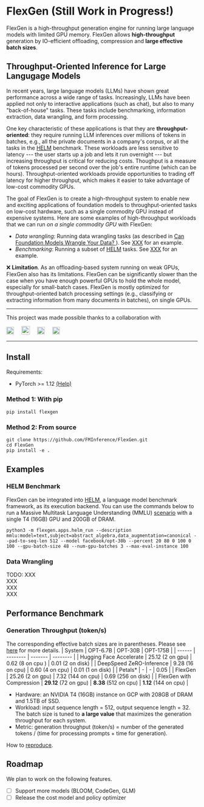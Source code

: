 # FlexGen (Still Work in Progress!)

FlexGen is a high-throughput generation engine for running large language models with limited GPU memory. FlexGen allows **high-throughput** generation by IO-efficient offloading, compression and **large effective batch sizes**.

## Throughput-Oriented Inference for Large Langugage Models

In recent years, large language models (LLMs) have shown great performance across a 
wide range of tasks. Increasingly, LLMs have been applied not only to interactive 
applications (such as chat), but also to many "back-of-house" tasks.
These tasks include benchmarking, information extraction, data wrangling, and form processing.

One key characteristic of these applications is that they are **throughput-oriented**: they require
running LLM inferences over millions of tokens in batches, e.g., all the private documents in a company's
corpus, or all the tasks in the [HELM](https://crfm.stanford.edu/helm/latest/) benchmark.
These workloads are less sensitive to latency --- the user starts up a job and lets it run overnight ---
but increasing throughput is critical for reducing costs.
Thoughput is a measure of tokens processed per second over the job's entire runtime (which can be hours).
Throughput-oriented workloads provide opportunities to trading off latency for higher throughput, which
makes it easier to take advantage of low-cost commodity GPUs. 

The goal of FlexGen is to create a high-throughput system to enable new and exciting applications of 
foundation models to throughput-oriented tasks on low-cost hardware, such as a single commodity GPU
instead of expensive systems.
Here are some examples of high-throughput workloads that we can run _on a single commodity GPU_ with FlexGen:
* *Data wrangling*: Running data wrangling tasks (as described in [Can Foundation Models Wrangle Your Data?
](https://arxiv.org/abs/2205.09911)). See [XXX](XXX) for an example.
* *Benchmarking*: Running a subset of [HELM](https://crfm.stanford.edu/helm/latest/) tasks. See [XXX](XXX)
for an example.

❌ **Limitation**. As an offloading-based system running on weak GPUs, FlexGen also has its limitations.
FlexGen can be significantly slower than the case when you have enough powerful GPUs to hold the whole model, especially for small-batch cases.
FlexGen is mostly optimized for throughput-oriented batch processing settings (e.g., classifying or extracting information from many documents in batches), on single GPUs.

----------

This project was made possible thanks to a collaboration with

<a href="https://cs.stanford.edu/"><img src="https://identity.stanford.edu/wp-content/uploads/sites/3/2020/06/wordmark-nospace-red.png" height="20"></a> &nbsp;&nbsp;&nbsp; <a href="https://sky.cs.berkeley.edu/"><img src="https://upload.wikimedia.org/wikipedia/commons/thumb/8/82/University_of_California%2C_Berkeley_logo.svg/1280px-University_of_California%2C_Berkeley_logo.svg.png" height="22"></a> &nbsp;&nbsp;&nbsp; <a href="https://www.together.xyz/"><img src="https://images.squarespace-cdn.com/content/v1/6358bea282189a0adf57fe16/eef09191-631f-40d9-9bfd-f875b25bcf0b/together-logo-black-transparent2.png" height="20"></a> &nbsp;&nbsp;&nbsp; <a href="https://ds3lab.inf.ethz.ch/"><img src="https://user-images.githubusercontent.com/1608867/220273382-c09669b3-42fd-47c2-b88c-7ed55cb43820.png" height="20"></a>

----------

## Install
Requirements:  
 - PyTorch >= 1.12 [(Help)](https://pytorch.org/get-started/locally/)

### Method 1: With pip
```
pip install flexgen
```

### Method 2: From source
```
git clone https://github.com/FMInference/FlexGen.git
cd FlexGen
pip install -e .
```

## Examples 

### HELM Benchmark 
FlexGen can be integrated into [HELM](https://crfm.stanford.edu/helm), a language model benchmark framework, as its execution backend.
You can use the commands below to run a Massive Multitask Language Understanding (MMLU) [scenario](https://crfm.stanford.edu/helm/latest/?group=mmlu) with a single T4 (16GB) GPU and 200GB of DRAM.
```
python3 -m flexgen.apps.helm_run --description mmlu:model=text,subject=abstract_algebra,data_augmentation=canonical --pad-to-seq-len 512 --model facebook/opt-30b --percent 20 80 0 100 0 100 --gpu-batch-size 48 --num-gpu-batches 3 --max-eval-instance 100
```

### Data Wrangling

TODO: XXX <br/>
XXX <br/>
XXX <br/>
XXX

## Performance Benchmark
### Generation Throughput (token/s)
The corresponding effective batch sizes are in parentheses. Please see [here](benchmark/batch_size_table.md) for more details.
| System | OPT-6.7B | OPT-30B | OPT-175B |
| ------ | -------- | ------- | -------- |
| Hugging Face Accelerate   | 25.12 (2 on gpu) | 0.62 (8 on cpu	) | 0.01 (2 on disk) |
| DeepSpeed ZeRO-Inference | 9.28 (16 on cpu)  | 0.60 (4 on cpu) | 0.01 (1 on disk) |
| Petals\*                 | -     | -    | 0.05 |
| FlexGen                  | 25.26 (2 on gpu) | 7.32 (144 on cpu) | 0.69 (256 on disk) |
| FlexGen with Compression | **29.12** (72 on gpu) | **8.38** (512 on cpu) | **1.12** (144 on cpu) |

- Hardware: an NVIDIA T4 (16GB) instance on GCP with 208GB of DRAM and 1.5TB of SSD.  
- Workload: input sequence length = 512, output sequence length = 32. The batch size is tuned to **a large value** that maximizes the generation throughput for each system.
- Metric: generation throughput (token/s) = number of the generated tokens / (time for processing prompts + time for generation).  

How to [reproduce](benchmark/flexgen).

## Roadmap
We plan to work on the following features.

- [ ] Support more models (BLOOM, CodeGen, GLM)
- [ ] Release the cost model and policy optimizer
